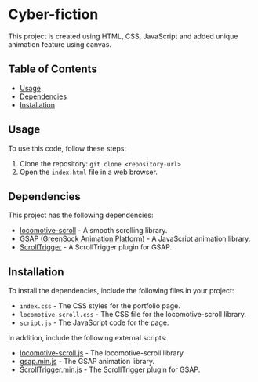 # Cyber-fiction
This project is created using HTML, CSS, JavaScript and added unique animation feature using canvas.

## Table of Contents
- [Usage](#usage)
- [Dependencies](#dependencies)
- [Installation](#installation)


## Usage

To use this code, follow these steps:

1. Clone the repository: `git clone <repository-url>`
2. Open the `index.html` file in a web browser.

## Dependencies

This project has the following dependencies:

- [locomotive-scroll](https://github.com/locomotivemtl/locomotive-scroll) - A smooth scrolling library.
- [GSAP (GreenSock Animation Platform)](https://greensock.com/gsap/) - A JavaScript animation library.
- [ScrollTrigger](https://greensock.com/scrolltrigger/) - A ScrollTrigger plugin for GSAP.

## Installation

To install the dependencies, include the following files in your project:

- `index.css` - The CSS styles for the portfolio page.
- `locomotive-scroll.css` - The CSS file for the locomotive-scroll library.
- `script.js` - The JavaScript code for the page.

In addition, include the following external scripts:

- [locomotive-scroll.js](https://cdn.jsdelivr.net/npm/locomotive-scroll@3.5.4/dist/locomotive-scroll.js) - The locomotive-scroll library.
- [gsap.min.js](https://cdnjs.cloudflare.com/ajax/libs/gsap/3.11.5/gsap.min.js) - The GSAP animation library.
- [ScrollTrigger.min.js](https://cdnjs.cloudflare.com/ajax/libs/gsap/3.11.5/ScrollTrigger.min.js) - The ScrollTrigger plugin for GSAP.

